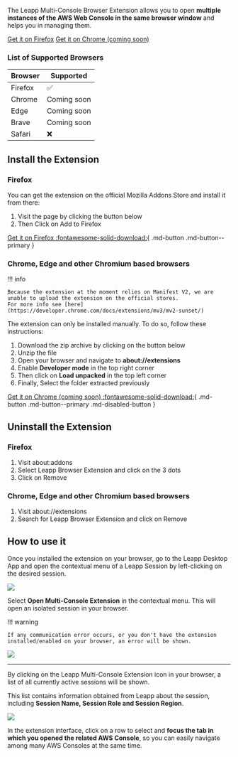 The Leapp Multi-Console Browser Extension allows you to open **multiple instances of 
the AWS Web Console in the same browser window** and helps you in managing them.

<div class="button-container">
  <a href="https://addons.mozilla.org/en-US/firefox/addon/leapp-multi-console-extension/" class="md-button md-button--primary installation-button">Get it on Firefox<i></i></a>
  <a href="" class="md-button md-disabled-button md-button--primary installation-button">Get it on Chrome (coming soon)</a>
</div>

### List of Supported Browsers

| Browser                    | Supported
| -------------------------- | ------------------------------------ 
| Firefox                    | :white_check_mark:
| Chrome                     | Coming soon
| Edge                       | Coming soon
| Brave                      | Coming soon
| Safari                     | :x:

## Install the Extension

### Firefox

You can get the extension on the official Mozilla Addons Store and install it from there:

1. Visit the page by clicking the button below
2. Then Click on Add to Firefox

[Get it on Firefox :fontawesome-solid-download:](https://addons.mozilla.org/en-US/firefox/addon/leapp-multi-console-extension/){ .md-button .md-button--primary }

### Chrome, Edge and other Chromium based browsers

!!! info
    
    Because the extension at the moment relies on Manifest V2, we are unable to upload the extension on the official stores. 
    For more info see [here](https://developer.chrome.com/docs/extensions/mv3/mv2-sunset/)

The extension can only be installed manually. To do so, follow these instructions:

1. Download the zip archive by clicking on the button below
2. Unzip the file
3. Open your browser and navigate to **about://extensions**
4. Enable **Developer mode** in the top right corner
5. Then click on **Load unpacked** in the top left corner
6. Finally, Select the folder extracted previously

[Get it on Chrome (coming soon) :fontawesome-solid-download:](){ .md-button .md-button--primary .md-disabled-button }

## Uninstall the Extension

### Firefox

1. Visit about:addons
2. Select Leapp Browser Extension and click on the 3 dots
3. Click on Remove

### Chrome, Edge and other Chromium based browsers

1. Visit about://extensions
2. Search for Leapp Browser Extension and click on Remove

## How to use it

Once you installed the extension on your browser, go to the Leapp Desktop App and open the contextual menu of a Leapp Session by left-clicking
on the desired session.

![](../../images/built-in-features/leapp-extension.png?style=even-smaller-img)

Select **Open Multi-Console Extension** in the contextual menu. This will open an isolated session in your browser.

!!! warning 
    
    If any communication error occurs, or you don't have the extension installed/enabled on your browser, an error will be shown.

![](../../images/built-in-features/extension-communication-error.png?style=even-smaller-img)

---

By clicking on the Leapp Multi-Console Extension icon in your browser, a list of all currently active sessions will be shown. 

This list contains information obtained from Leapp about the session, including **Session Name, Session Role and Session Region**.

![](../../images/built-in-features/leapp-browser-ui.png?style=even-smaller-img)

In the extension interface, click on a row to select and **focus the tab in which you opened the related AWS Console**, so you can easily navigate among many AWS Consoles
at the same time.

